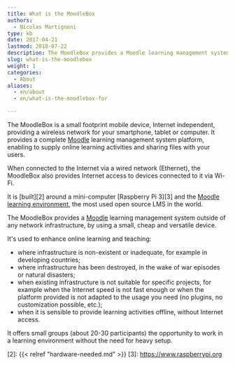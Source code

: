 ```yaml
---
title: What is the MoodleBox
authors:
  - Nicolas Martignoni
type: kb
date: 2017-04-21
lastmod: 2018-07-22
description: The MoodleBox provides a Moodle learning management system outside of any network infrastructure, by using a small, cheap and versatile device
slug: what-is-the-moodlebox
weight: 1
categories:
  - About
aliases:
  - en/about
  - en/what-is-the-moodlebox-for

---
```

The MoodleBox is a small footprint mobile device, Internet independent, providing a wireless network for your smartphone, tablet or computer. It provides a complete [Moodle][1] learning management system platform, enabling to supply online learning activities and sharing files with your users.

When connected to the Internet via a wired network (Ethernet), the MoodleBox also provides Internet access to devices connected to it via Wi-Fi.

It is [built][2] around a mini-computer [Raspberry Pi 3][3] and the [Moodle learning environment][1], the most used open source LMS in the world.

The MoodleBox provides a [Moodle][1] learning management system outside of any network infrastructure, by using a small, cheap and versatile device.

It's used to enhance online learning and teaching:

  - where infrastructure is non-existent or inadequate, for example in developing countries;
  - where infrastructure has been destroyed, in the wake of war episodes or natural disasters;
  - when existing infrastructure is not suitable for specific projects, for example when the Internet speed is not fast enough or when the platform provided is not adapted to the usage you need (no plugins, no customization possible, etc.);
  - when it is sensible to provide learning activities offline, without Internet access.

It offers small groups (about 20-30 participants) the opportunity to work in a learning environment without the need for heavy setup.

 [1]: https://moodle.org/
 [2]: {{< relref "hardware-needed.md" >}}
 [3]: https://www.raspberrypi.org
